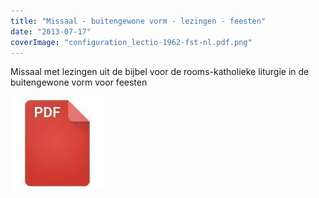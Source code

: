 ```yaml
---
title: "Missaal - buitengewone vorm - lezingen - feesten"
date: "2013-07-17"
coverImage: "configuration_lectio-1962-fst-nl.pdf.png"
---
```


Missaal met lezingen uit de bijbel voor de rooms-katholieke liturgie in de buitengewone vorm voor feesten

[![pdf](images/2bdd26a893f94f1d69b5a89ee751a599-150x150.jpg)](http://www.missale.net/print/nl#-scope-lectionary-form-eo-season-feasts)
